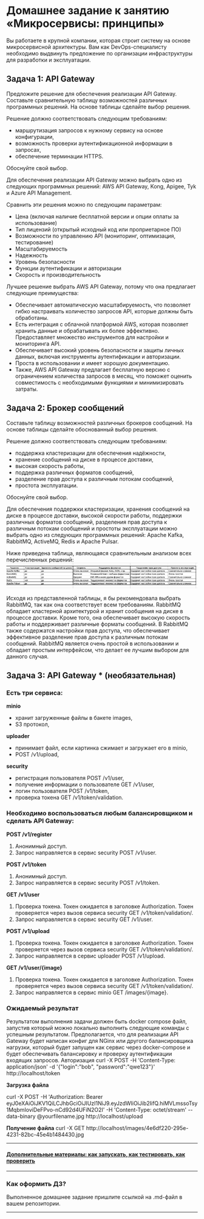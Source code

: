 
# Домашнее задание к занятию «Микросервисы: принципы»

Вы работаете в крупной компании, которая строит систему на основе микросервисной архитектуры.
Вам как DevOps-специалисту необходимо выдвинуть предложение по организации инфраструктуры для разработки и эксплуатации.

## Задача 1: API Gateway 

Предложите решение для обеспечения реализации API Gateway. Составьте сравнительную таблицу возможностей различных программных решений. На основе таблицы сделайте выбор решения.

Решение должно соответствовать следующим требованиям:
- маршрутизация запросов к нужному сервису на основе конфигурации,
- возможность проверки аутентификационной информации в запросах,
- обеспечение терминации HTTPS.

Обоснуйте свой выбор.

Для обеспечения реализации API Gateway можно выбрать одно из следующих программных решений: AWS API Gateway, Kong, Apigee, Tyk и Azure API Management.

Сравнить эти решения можно по следующим параметрам:

- Цена (включая наличие бесплатной версии и опции оплаты за использование)
- Тип лицензий (открытый исходный код или проприетарное ПО)
- Возможности по управлению API (мониторинг, оптимизация, тестирование)
- Масштабируемость
- Надежность
- Уровень безопасности
- Функции аутентификации и авторизации
- Скорость и производительность

Лучшее решение выбрать AWS API Gateway, потому что она предлагает следующие преимущества:

- Обеспечивает автоматическую масштабируемость, что позволяет гибко настраивать количество запросов API, которые должны быть обработаны. 
- Есть интеграция с облачной платформой AWS, которая позволяет хранить данные и обрабатывать их более эффективно.
Предоставляет множество инструментов для настройки и мониторинга API.
- Обеспечивает высокий уровень безопасности и защиты личных данных, включая инструменты аутентификации и авторизации.
- Проста в использовании и имеет хорошую документацию.
- Также, AWS API Gateway предлагает бесплатную версию с ограничением количества запросов в месяц, что поможет оценить совместимость с необходимыми функциями и минимизировать затраты.

## Задача 2: Брокер сообщений

Составьте таблицу возможностей различных брокеров сообщений. На основе таблицы сделайте обоснованный выбор решения.

Решение должно соответствовать следующим требованиям:
- поддержка кластеризации для обеспечения надёжности,
- хранение сообщений на диске в процессе доставки,
- высокая скорость работы,
- поддержка различных форматов сообщений,
- разделение прав доступа к различным потокам сообщений,
- простота эксплуатации.

Обоснуйте свой выбор.

Для обеспечения поддержки кластеризации, хранения сообщений на диске в процессе доставки, высокой скорости работы, поддержки различных форматов сообщений, разделения прав доступа к различным потокам сообщений и простоты эксплуатации можно выбрать одно из следующих программных решений: Apache Kafka, RabbitMQ, ActiveMQ, Redis и Apache Pulsar.

Ниже приведена таблица, являющаяся сравнительным анализом всех перечисленных решений:
![img.png](img.png)

Исходя из представленной таблицы, я бы рекомендовала выбрать RabbitMQ, так как она соответствует всем требованиям. RabbitMQ обладает кластерной архитектурой и хранит сообщения на диске в процессе доставки. Кроме того, она обеспечивает высокую скорость работы и поддерживает различные форматы сообщений. В RabbitMQ также содержатся настройки прав доступа, что обеспечивает эффективное разделение прав доступа к различным потокам сообщений. RabbitMQ является очень простой в использовании и обладает простым интерфейсом, что делает ее лучшим выбором для данного случая.

## Задача 3: API Gateway * (необязательная)

### Есть три сервиса:

**minio**
- хранит загруженные файлы в бакете images,
- S3 протокол,

**uploader**
- принимает файл, если картинка сжимает и загружает его в minio,
- POST /v1/upload,

**security**
- регистрация пользователя POST /v1/user,
- получение информации о пользователе GET /v1/user,
- логин пользователя POST /v1/token,
- проверка токена GET /v1/token/validation.

### Необходимо воспользоваться любым балансировщиком и сделать API Gateway:

**POST /v1/register**
1. Анонимный доступ.
2. Запрос направляется в сервис security POST /v1/user.

**POST /v1/token**
1. Анонимный доступ.
2. Запрос направляется в сервис security POST /v1/token.

**GET /v1/user**
1. Проверка токена. Токен ожидается в заголовке Authorization. Токен проверяется через вызов сервиса security GET /v1/token/validation/.
2. Запрос направляется в сервис security GET /v1/user.

**POST /v1/upload**
1. Проверка токена. Токен ожидается в заголовке Authorization. Токен проверяется через вызов сервиса security GET /v1/token/validation/.
2. Запрос направляется в сервис uploader POST /v1/upload.

**GET /v1/user/{image}**
1. Проверка токена. Токен ожидается в заголовке Authorization. Токен проверяется через вызов сервиса security GET /v1/token/validation/.
2. Запрос направляется в сервис minio GET /images/{image}.

### Ожидаемый результат

Результатом выполнения задачи должен быть docker compose файл, запустив который можно локально выполнить следующие команды с успешным результатом.
Предполагается, что для реализации API Gateway будет написан конфиг для NGinx или другого балансировщика нагрузки, который будет запущен как сервис через docker-compose и будет обеспечивать балансировку и проверку аутентификации входящих запросов.
Авторизация
curl -X POST -H 'Content-Type: application/json' -d '{"login":"bob", "password":"qwe123"}' http://localhost/token

**Загрузка файла**

curl -X POST -H 'Authorization: Bearer eyJ0eXAiOiJKV1QiLCJhbGciOiJIUzI1NiJ9.eyJzdWIiOiJib2IifQ.hiMVLmssoTsy1MqbmIoviDeFPvo-nCd92d4UFiN2O2I' -H 'Content-Type: octet/stream' --data-binary @yourfilename.jpg http://localhost/upload

**Получение файла**
curl -X GET http://localhost/images/4e6df220-295e-4231-82bc-45e4b1484430.jpg

---

#### [Дополнительные материалы: как запускать, как тестировать, как проверить](https://github.com/netology-code/devkub-homeworks/tree/main/11-microservices-02-principles)

---

### Как оформить ДЗ?

Выполненное домашнее задание пришлите ссылкой на .md-файл в вашем репозитории.

---
